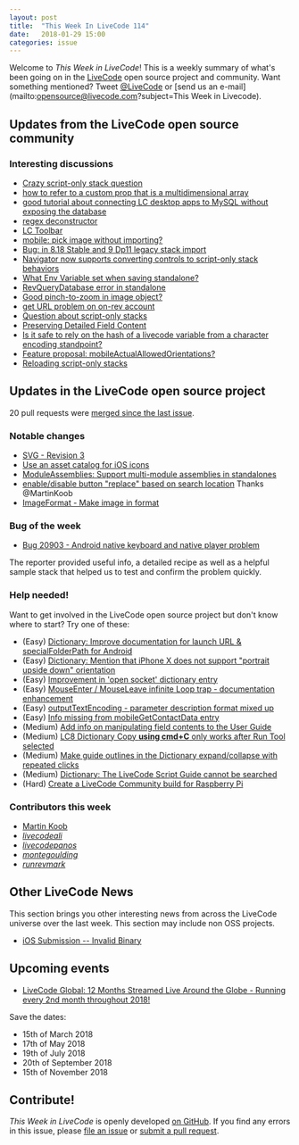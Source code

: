 ```yaml
---
layout: post
title:  "This Week In LiveCode 114"
date:   2018-01-29 15:00
categories: issue
---
```


Welcome to *This Week in LiveCode*!  This is a weekly summary of what's been
going on in the [LiveCode](https://livecode.com/) open source project and
community.  Want something mentioned?  Tweet
[@LiveCode](https://twitter.com/LiveCode) or
[send us an e-mail](mailto:opensource@livecode.com?subject=This Week in Livecode).

## Updates from the LiveCode open source community

<!---
### News & blog posts

- [LiveCode 9 - The final preview](https://livecode.com/livecode-9-the-final-preview/)
--->



### Interesting discussions

- [Crazy script-only stack question](https://www.mail-archive.com/use-livecode@lists.runrev.com/msg92228.html)
- [how to refer to a custom prop that is a multidimensional array](https://www.mail-archive.com/use-livecode@lists.runrev.com/msg92246.html)
- [good tutorial about connecting LC desktop apps to MySQL without exposing the database](https://www.mail-archive.com/use-livecode@lists.runrev.com/msg92256.html)
- [regex deconstructor](https://www.mail-archive.com/use-livecode@lists.runrev.com/msg92284.html)
- [LC Toolbar](https://www.mail-archive.com/use-livecode@lists.runrev.com/msg92289.html)
- [mobile: pick image without importing?](https://www.mail-archive.com/use-livecode@lists.runrev.com/msg92294.html)
- [Bug: in 8.18 Stable and 9 Dp11 legacy stack import](https://www.mail-archive.com/use-livecode@lists.runrev.com/msg92303.html)
- [Navigator now supports converting controls to script-only stack behaviors](https://www.mail-archive.com/use-livecode@lists.runrev.com/msg92309.html)
- [What Env Variable set when saving standalone?](https://www.mail-archive.com/use-livecode@lists.runrev.com/msg92333.html)
- [RevQueryDatabase error in standalone](https://www.mail-archive.com/use-livecode@lists.runrev.com/msg92334.html)
- [Good pinch-to-zoom in image object?](https://www.mail-archive.com/use-livecode@lists.runrev.com/msg92337.html)
- [get URL problem on on-rev account](https://www.mail-archive.com/use-livecode@lists.runrev.com/msg92351.html)
- [Question about script-only stacks](https://www.mail-archive.com/use-livecode@lists.runrev.com/msg92383.html)
- [Preserving Detailed Field Content](https://www.mail-archive.com/use-livecode@lists.runrev.com/msg92391.html)
- [Is it safe to rely on the hash of a livecode variable from a character encoding standpoint?](https://www.mail-archive.com/use-livecode@lists.runrev.com/msg92399.html)
- [Feature proposal: mobileActualAllowedOrientations?](https://www.mail-archive.com/use-livecode@lists.runrev.com/msg92414.html)
- [Reloading script-only stacks](https://www.mail-archive.com/use-livecode@lists.runrev.com/msg92403.html)


## Updates in the LiveCode open source project

20 pull requests were [merged since the last issue](https://github.com/search?utf8=✓&q=org%3Alivecode+is%3Apublic+is%3Apr+is%3Amerged+merged%3A2018-01-22..2018-01-28&type=Issues).

<!---
### New LiveCode releases

- [LiveCode 8.1.9 RC-1](https://downloads.livecode.com/livecode/#8_1_9)
- [LiveCode 9.0.0 DP-11](https://downloads.livecode.com/livecode/#9_0_0)
--->


### Notable changes

- [SVG - Revision 3](https://github.com/livecode/livecode/pull/6263) 
- [Use an asset catalog for iOS icons](https://github.com/livecode/livecode/pull/6291)
- [ModuleAssemblies: Support multi-module assemblies in standalones](https://github.com/livecode/livecode/pull/6272)
- [enable/disable button "replace" based on search location](https://github.com/livecode/livecode-ide/pull/1883) Thanks @MartinKoob
- [ImageFormat - Make image in format](https://github.com/livecode/livecode/pull/6281)

### Bug of the week

- [Bug 20903 - Android native keyboard and native player problem](http://quality.livecode.com/show_bug.cgi?id=20903)

The reporter provided useful info, a detailed recipe as well as a helpful sample stack that helped us to test and confirm the problem quickly.



### Help needed!

Want to get involved in the LiveCode open source project but don't know where
to start?  Try one of these:

- (Easy) [Dictionary: Improve documentation for launch URL & specialFolderPath for Android](http://quality.livecode.com/show_bug.cgi?id=20722)
- (Easy) [Dictionary: Mention that iPhone X does not support "portrait upside down" orientation](http://quality.livecode.com/show_bug.cgi?id=20640)
- (Easy) [Improvement in 'open socket' dictionary entry](http://quality.livecode.com/show_bug.cgi?id=19597)
- (Easy) [MouseEnter / MouseLeave infinite Loop trap - documentation enhancement](http://quality.livecode.com/show_bug.cgi?id=20529)
- (Easy) [outputTextEncoding - parameter description format mixed up](http://quality.livecode.com/show_bug.cgi?id=19351)
- (Easy) [Info missing from mobileGetContactData entry](http://quality.livecode.com/show_bug.cgi?id=20359)
- (Medium) [Add info on manipulating field contents to the User Guide](http://quality.livecode.com/show_bug.cgi?id=18990)
- (Medium) [LC8 Dictionary Copy **using cmd+C** only works after Run Tool selected](http://quality.livecode.com/show_bug.cgi?id=17819)
- (Medium) [Make guide outlines in the Dictionary expand/collapse with repeated clicks](http://quality.livecode.com/show_bug.cgi?id=18184)
- (Medium) [Dictionary: The LiveCode Script Guide cannot be searched](http://quality.livecode.com/show_bug.cgi?id=15957)
- (Hard) [Create a LiveCode Community build for Raspberry Pi](http://forums.livecode.com/viewtopic.php?f=76&t=27912)

### Contributors this week

- [Martin Koob](https://github.com/MartinKoob)
- *[livecodeali](https://github.com/livecodeali)*
- *[livecodepanos](https://github.com/livecodepanos)*
- *[montegoulding](https://github.com/montegoulding)*
- *[runrevmark](https://github.com/runrevmark)*


## Other LiveCode News

This section brings you other interesting news from across the LiveCode universe over the last week. This section may include non OSS projects.

- [iOS Submission -- Invalid Binary](https://www.mail-archive.com/use-livecode@lists.runrev.com/msg92430.html)



## Upcoming events

* [LiveCode Global: 12 Months Streamed Live Around the Globe - Running every 2nd month throughout 2018!](https://livecode.com/global/) 

Save the dates:

- 15th of March 2018
- 17th of May 2018
- 19th of July 2018
- 20th of September 2018
- 15th of November 2018


## Contribute!

*This Week in LiveCode* is openly developed
[on GitHub](https://github.com/livecode/this-week-in-livecode).
If you find any errors in this issue, please
[file an issue](https://github.com/livecode/this-week-in-livecode/issues) or
[submit a pull request](https://github.com/livecode/this-week-in-livecode/pulls).
